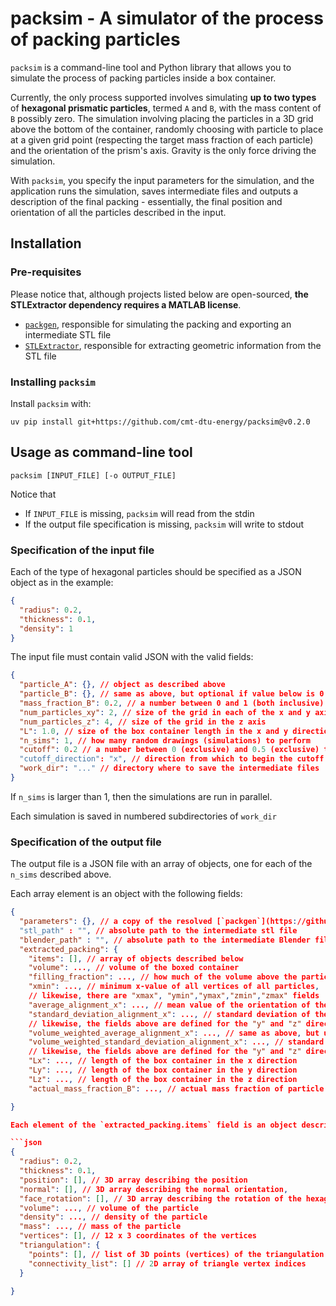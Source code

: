 # packsim - A simulator of the process of packing particles

`packsim` is a command-line tool and Python library that allows you to simulate the process
of packing particles inside a box container.

Currently, the only process supported involves simulating **up to two types** of 
**hexagonal prismatic particles**, termed `A` and `B`, with the mass content of `B` possibly zero. 
The simulation involving placing the particles in a 3D grid above the bottom of the
container, randomly choosing with particle to place at a given grid point (respecting
the target mass fraction of each particle) and the orientation of the prism's axis.
Gravity is the only force driving the simulation.

With `packsim`, you specify the input parameters for the simulation, and 
the application runs the simulation, saves intermediate files and 
outputs a description of the final packing - essentially, the final
position and orientation of all the particles described in the input.

## Installation

### Pre-requisites

Please notice that, although projects listed below are open-sourced, 
**the STLExtractor dependency requires a MATLAB license**.

- [`packgen`][packgen], responsible for simulating the packing and exporting an intermediate STL file
- [`STLExtractor`][stlextractor], responsible for extracting geometric information from the STL file

[packgen]: https://github.com/cmt-dtu-energy/packgen
[stlextractor]: https://github.com/cmt-dtu-energy/stlextractor

### Installing `packsim`

Install `packsim` with:

```shell
uv pip install git+https://github.com/cmt-dtu-energy/packsim@v0.2.0
```

## Usage as command-line tool

```shell
packsim [INPUT_FILE] [-o OUTPUT_FILE] 
```

Notice that

- If `INPUT_FILE` is missing, `packsim` will read from the stdin
- If the output file specification is missing, `packsim` will write to stdout

### Specification of the input file


Each of the type of hexagonal particles should be specified
as a JSON object as in the example:

```json
{
  "radius": 0.2,
  "thickness": 0.1,
  "density": 1
}
```

The input file must contain valid JSON with the valid fields:

```json
{
  "particle_A": {}, // object as described above
  "particle_B": {}, // same as above, but optional if value below is 0
  "mass_fraction_B": 0.2, // a number between 0 and 1 (both inclusive)
  "num_particles_xy": 2, // size of the grid in each of the x and y axis
  "num_particles_z": 4, // size of the grid in the z axis
  "L": 1.0, // size of the box container length in the x and y directions
  "n_sims": 1, // how many random drawings (simulations) to perform
  "cutoff": 0.2 // a number between 0 (exclusive) and 0.5 (exclusive) that indicates how much a margin to cut from the ends of the container
  "cutoff_direction": "x", // direction from which to begin the cutoff process
  "work_dir": "..." // directory where to save the intermediate files
}
```


If `n_sims` is larger than 1, then the simulations are run in parallel.

Each simulation is saved in numbered subdirectories of `work_dir`

### Specification of the output file

The output file is a JSON file with an array of objects, one for each of the
`n_sims` described above.

Each array element is an object with the following fields:

```json
{
  "parameters": {}, // a copy of the resolved [`packgen`](https://github.com/cmt-dtu-energy/packgen/blob/main/examples/parameters.json) input file
  "stl_path" : "", // absolute path to the intermediate stl file
  "blender_path" : "", // absolute path to the intermediate Blender file (useful for producing renderings)
  "extracted_packing": {
    "items": [], // array of objects described below
    "volume": ..., // volume of the boxed container
    "filling_fraction": ..., // how much of the volume above the particles occupy
    "xmin": ..., // minimum x-value of all vertices of all particles,
    // likewise, there are "xmax", "ymin","ymax","zmin","zmax" fields
    "average_alignment_x": ..., // mean value of the orientation of the particles with respect for the "x" axis
    "standard_deviation_alignment_x": ..., // standard deviation of the statistic described above
    // likewise, the fields above are defined for the "y" and "z" direction
    "volume_weighted_average_alignment_x": ..., // same as above, but using each particle's volume as weigth and normalizing with the box volume
    "volume_weighted_standard_deviation_alignment_x": ..., // standard deviation of the statistic described above
    // likewise, the fields above are defined for the "y" and "z" direction
    "Lx": ..., // length of the box container in the x direction
    "Ly": ..., // length of the box container in the y direction
    "Lz": ..., // length of the box container in the z direction
    "actual_mass_fraction_B": ..., // actual mass fraction of particle B in the packing, after considering the cutoff

}

Each element of the `extracted_packing.items` field is an object describing the final state of each particle:

```json
{
  "radius": 0.2,
  "thickness": 0.1,
  "position": [], // 3D array describing the position
  "normal": [], // 3D array describing the normal orientation,
  "face_rotation": [], // 3D array describing the rotation of the hexagonal face, orthogonal to the "normal" vector
  "volume": ..., // volume of the particle
  "density": ..., // density of the particle
  "mass": ..., // mass of the particle
  "vertices": [], // 12 x 3 coordinates of the vertices
  "triangulation": {
    "points": [], // list of 3D points (vertices) of the triangulation
    "connectivity_list": [] // 2D array of triangle vertex indices
  }

}
```

